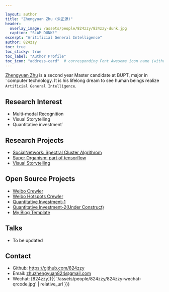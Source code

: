 ```yaml
---

layout: author
title: "Zhengyuan Zhu (朱正源)"
header:
  overlay_image: /assets/people/824zzy/824zzy-dunk.jpg
  caption: "SLAM DUNK!"
excerpt: "Aritificial General Intelligence"
author: 824zzy
toc: true
toc_sticky: true
toc_label: "Author Profile"
toc_icon: "address-card"  # corresponding Font Awesome icon name (without fa prefix)
---
```


[Zhengyuan Zhu](zzy824.cn) is a second year Master candidate at BUPT, major in ˜computer technology. It is his lifelong dream to see human beings realize `Artificial General Intelligence`.

## Research Interest

- Multi-modal Recognition
- Visual Storytelling
- Quantitative investment`

## Research Projects

- [SocialNetwork: Spectral Cluster Algrithrom](https://github.com/824zzy/SocialNetwork_spectral_cluster_algrithrom)
- [Super Organism: part of tensorflow](https://github.com/824zzy/tensorflow_basic_tutorial)
- [Visual Storytelling](https://github.com/824zzy/worldmodel_VD)

## Open Source Projects

- [Weibo Crewler](https://github.com/824zzy/Spider-Crewler-of-Wei_bo)
- [Weibo Hotspots Crewler](https://github.com/824zzy/Weibo_mine_hot)
- [Quantitative Investment-1](https://github.com/824zzy/Quantitative_Model_v3.1)
- [Quantitative Investment-2(Under Construct)](https://github.com/824zzy/AGI_LP)
- [My Blog Template](https://github.com/824zzy/824zzy.github.io)

## Talks

- To be updated

## Contact

- Github: <https://github.com/824zzy>
- Email: <zhuzhengyuan824@gmail.com>
- Wechat: [824zzy]({{ '/assets/people/824zzy/824zzy-wechat-qrcode.jpg' | relative_url }})

